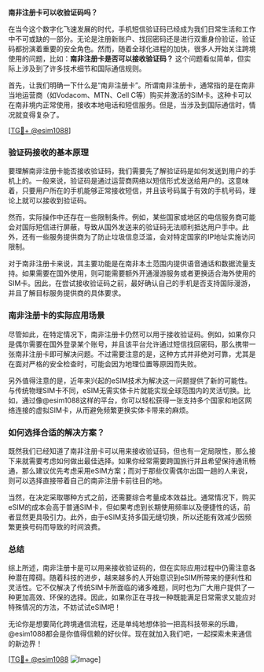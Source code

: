 **南非注册卡可以收验证码吗？**

在当今这个数字化飞速发展的时代，手机短信验证码已经成为我们日常生活和工作中不可或缺的一部分。无论是注册新账户、找回密码还是进行双重身份验证，验证码都扮演着重要的安全角色。然而，随着全球化进程的加快，很多人开始关注跨境使用的问题，比如：**南非注册卡是否可以接收验证码？** 这个问题看似简单，但实际上涉及到了许多技术细节和国际通信规则。

首先，让我们明确一下什么是“南非注册卡”。所谓南非注册卡，通常指的是在南非当地运营商（如Vodacom、MTN、Cell C等）购买并激活的SIM卡。这种卡可以在南非境内正常使用，接收本地电话和短信服务。但是，当涉及到国际通信时，情况就变得复杂了。

[[TG💪+ @esim1088](https://t.me/s/esim1088)]

### 验证码接收的基本原理

要理解南非注册卡能否接收验证码，我们需要先了解验证码是如何发送到用户的手机上的。一般来说，验证码是通过运营商网络以短信形式发送给用户的。这意味着，只要用户所在的手机能够正常接收短信，并且该号码属于有效的手机号码，理论上就可以接收到验证码。

然而，实际操作中还存在一些限制条件。例如，某些国家或地区的电信服务商可能会对国际短信进行屏蔽，导致从国外发送来的验证码无法顺利抵达用户手中。此外，还有一些服务提供商为了防止垃圾信息泛滥，会对特定国家的IP地址实施访问限制。

对于南非注册卡来说，其主要功能是在南非本土范围内提供语音通话和数据流量支持。如果需要在国外使用，则可能需要额外开通漫游服务或者更换适合海外使用的SIM卡。因此，在尝试接收验证码之前，最好确认自己的手机是否支持国际漫游，并且了解目标服务提供商的具体要求。

### 南非注册卡的实际应用场景

尽管如此，在特定情况下，南非注册卡仍然可以用于接收验证码。例如，如果你只是偶尔需要在国外登录某个账号，并且该平台允许通过短信找回密码，那么携带一张南非注册卡即可解决问题。不过需要注意的是，这种方式并非绝对可靠，尤其是在面对严格的安全检查时，可能会因为地理位置等原因而失败。

另外值得注意的是，近年来兴起的eSIM技术为解决这一问题提供了新的可能性。与传统物理SIM卡不同，eSIM无需实体卡片就能实现全球范围内的灵活切换。比如，通过像@esim1088这样的平台，你可以轻松获得一张支持多个国家和地区网络连接的虚拟SIM卡，从而避免频繁更换实体卡带来的麻烦。

### 如何选择合适的解决方案？

既然我们已经知道了南非注册卡可以用来接收验证码，但也有一定局限性，那么接下来就需要考虑如何做出最佳选择。如果你经常需要跨国旅行并且希望保持通讯畅通，那么建议优先考虑采用eSIM方案；而对于那些仅需偶尔出国一趟的人来说，则可以选择直接带着自己的南非注册卡前往目的地。

当然，在决定采取哪种方式之前，还需要综合考量成本效益比。通常情况下，购买eSIM的成本会高于普通SIM卡，但如果考虑到长期使用频率以及便捷性的话，前者显然更具吸引力。此外，由于eSIM支持多国无缝切换，所以还能有效减少因频繁更换号码而导致的时间浪费。

### 总结

综上所述，南非注册卡是可以用来接收验证码的，但在实际应用过程中仍需注意各种潜在障碍。随着科技的进步，越来越多的人开始意识到eSIM所带来的便利性和灵活性。它不仅解决了传统SIM卡所面临的诸多难题，同时也为广大用户提供了一种更加高效、环保的选择。因此，如果你正在寻找一种既能满足日常需求又能应对特殊情况的方法，不妨试试eSIM吧！

无论你是想要简化跨境通信流程，还是单纯地想体验一把高科技带来的乐趣，@esim1088都会是你值得信赖的好伙伴。现在就加入我们吧，一起探索未来通信的新边界！

[[TG💪+ @esim1088](https://t.me/s/esim1088) ![Image](https://i.postimg.cc/4NQfJmqS/Snipaste-2025-05-13-00-14-12.png)]